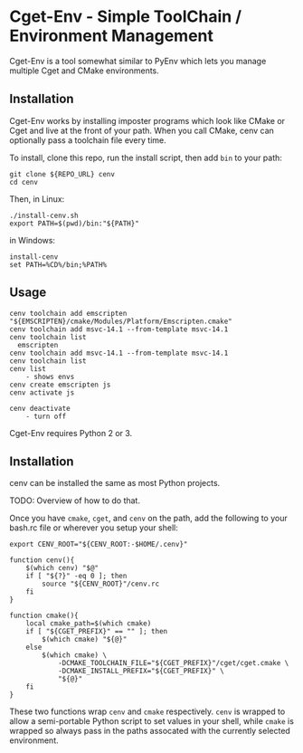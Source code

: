 # Cget-Env - Simple ToolChain / Environment Management

Cget-Env is a tool somewhat similar to PyEnv which lets you manage multiple Cget and CMake environments.

## Installation

Cget-Env works by installing imposter programs which look like CMake or Cget and live at the front of your path. When you call CMake, cenv can optionally pass a toolchain file every time.

To install, clone this repo, run the install script, then add `bin` to your path:

    git clone ${REPO_URL} cenv
    cd cenv

Then, in Linux:

    ./install-cenv.sh
    export PATH=$(pwd)/bin:"${PATH}"

in Windows:

    install-cenv
    set PATH=%CD%/bin;%PATH%


## Usage

    cenv toolchain add emscripten "${EMSCRIPTEN}/cmake/Modules/Platform/Emscripten.cmake"
    cenv toolchain add msvc-14.1 --from-template msvc-14.1
    cenv toolchain list
      emscripten
    cenv toolchain add msvc-14.1 --from-template msvc-14.1
    cenv toolchain list
    cenv list
        - shows envs
    cenv create emscripten js
    cenv activate js

    cenv deactivate
        - turn off

Cget-Env requires Python 2 or 3.


## Installation

cenv can be installed the same as most Python projects.

TODO: Overview of how to do that.

Once you have `cmake`, `cget`, and `cenv` on the path, add the following to your bash.rc file or wherever you setup your shell:

    export CENV_ROOT="${CENV_ROOT:-$HOME/.cenv}"

    function cenv(){
        $(which cenv) "$@"
        if [ "${?}" -eq 0 ]; then
            source "${CENV_ROOT}"/cenv.rc
        fi
    }

    function cmake(){
        local cmake_path=$(which cmake)
        if [ "${CGET_PREFIX}" == "" ]; then
            $(which cmake) "${@}"
        else
            $(which cmake) \
                -DCMAKE_TOOLCHAIN_FILE="${CGET_PREFIX}"/cget/cget.cmake \
                -DCMAKE_INSTALL_PREFIX="${CGET_PREFIX}" \
                "${@}"
        fi
    }

These two functions wrap `cenv` and `cmake` respectively. `cenv` is wrapped to
allow a semi-portable Python script to set values in your shell, while `cmake`
is wrapped so always pass in the paths assocated with the currently selected
environment.

